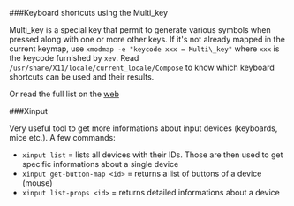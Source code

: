 ###Keyboard shortcuts using the Multi\_key

Multi\_key is a special key that permit to generate various symbols when pressed along with one or more other keys. If it's not already mapped in the current keymap, use `xmodmap -e "keycode xxx = Multi\_key"` where `xxx` is the keycode furnished by `xev`. Read `/usr/share/X11/locale/current_locale/Compose` to know which keyboard shortcuts can be used and their results.

Or read the full list on the [web](http://www.hermit.org/Linux/ComposeKeys.html)

###Xinput

Very useful tool to get more informations about input devices (keyboards, mice etc.). A few commands:

+ `xinput list` = lists all devices with their IDs. Those are then used to get specific informations about a single device
+ `xinput get-button-map <id>` = returns a list of buttons of a device (mouse)
+ `xinput list-props <id>` = returns detailed informations about a device

